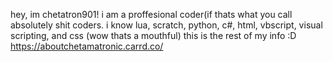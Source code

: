 hey, im chetatron901!
i am a proffesional coder(if thats what you call absolutely shit coders.
i know lua, scratch, python, c#, html, vbscript, visual scripting, and css (wow thats a mouthful)
this is the rest of my info :D
https://aboutchetamatronic.carrd.co/

